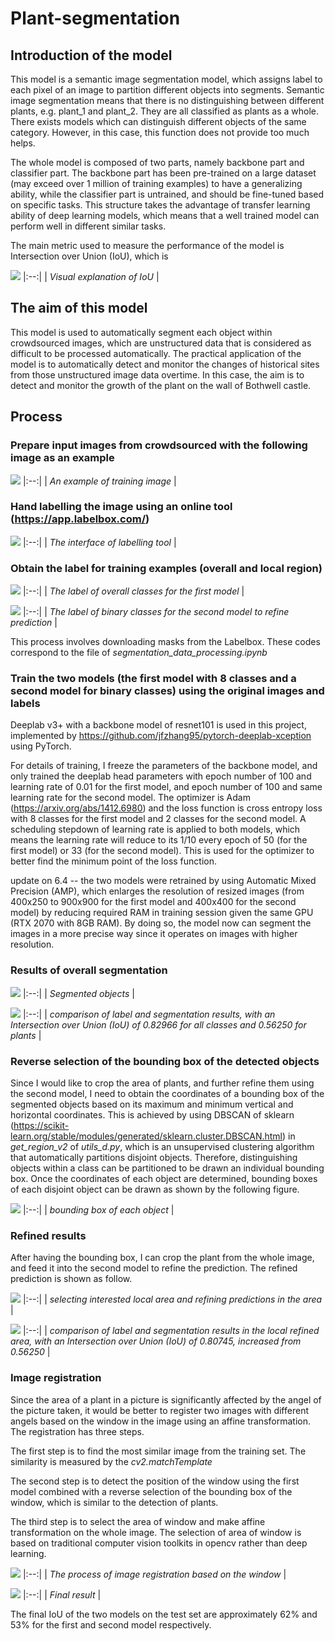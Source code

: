 # Plant-segmentation
## Introduction of the model

This model is a semantic image segmentation model, which assigns label to each pixel of an image to partition different objects into segments. Semantic image segmentation means that there is no distinguishing between different plants, e.g. plant_1 and plant_2. They are all classified as plants as a whole. There exists models which can distinguish different objects of the same category. However, in this case, this function does not provide too much helps.

The whole model is composed of two parts, namely backbone part and classifier part. The backbone part has been pre-trained on a large dataset (may exceed over 1 million of training examples) to have a generalizing ability, while the classifier part is untrained, and should be fine-tuned based on specific tasks. This structure takes the advantage of transfer learning ability of deep learning models, which means that a well trained model can perform well in different similar tasks.

The main metric used to measure the performance of the model is Intersection over Union (IoU), which is 

![](https://github.com/sdyy6211/Dissertation_Image_segmentation/blob/master/gitpic/IOU.png)
|:--:| 
| *Visual explanation of IoU* |


## The aim of this model

This model is used to automatically segment each object within crowdsourced images, which are unstructured data that is considered as difficult to be processed automatically. The practical application of the model is to automatically detect and monitor the changes of historical sites from those unstructured image data overtime. In this case, the aim is to detect and monitor the growth of the plant on the wall of Bothwell castle. 

## Process

### Prepare input images from crowdsourced with the following image as an example
![](https://github.com/sdyy6211/Dissertation_Image_segmentation/blob/master/gitpic/original_image.jpg)
|:--:| 
| *An example of training image* |


### Hand labelling the image using an online tool (https://app.labelbox.com/)
![](https://github.com/sdyy6211/Dissertation_Image_segmentation/blob/master/gitpic/working.PNG)
|:--:| 
| *The interface of labelling tool* |
### Obtain the label for training examples (overall and local region)

![](https://github.com/sdyy6211/Dissertation_Image_segmentation/blob/master/gitpic/label.png)
|:--:| 
| *The label of overall classes for the first model* |

![](https://github.com/sdyy6211/Dissertation_Image_segmentation/blob/master/gitpic/segmentated_label.png)
|:--:| 
| *The label of binary classes for the second model to refine prediction* |

This process involves downloading masks from the Labelbox. These codes correspond to the file of *segmentation_data_processing.ipynb*

### Train the two models (the first model with 8 classes and a second model for binary classes) using the original images and labels

Deeplab v3+ with a backbone model of resnet101 is used in this project, implemented by https://github.com/jfzhang95/pytorch-deeplab-xception using PyTorch.

For details of training, I freeze the parameters of the backbone model, and only trained the deeplab head parameters with epoch number of 100 and learning rate of 0.01 for the first model, and epoch number of 100 and same learning rate for the second model. The optimizer is Adam (https://arxiv.org/abs/1412.6980) and the loss function is cross entropy loss with 8 classes for the first model and 2 classes for the second model. A scheduling stepdown of learning rate is applied to both models, which means the learning rate will reduce to its 1/10 every epoch of 50 (for the first model) or 33 (for the second model). This is used for the optimizer to better find the minimum point of the loss function.

update on 6.4 -- the two models were retrained by using Automatic Mixed Precision (AMP), which enlarges the resolution of resized images (from 400x250 to 900x900 for the first model and 400x400 for the second model) by reducing required RAM in training session given the same GPU (RTX 2070 with 8GB RAM). By doing so, the model now can segment the images in a more precise way since it operates on images with higher resolution.

### Results of overall segmentation

![](https://github.com/sdyy6211/Dissertation_Image_segmentation/blob/master/gitpic/predicted.png)
|:--:| 
| *Segmented objects* |

![](https://github.com/sdyy6211/Dissertation_Image_segmentation/blob/master/gitpic/superimpose.png)
|:--:| 
| *comparison of label and segmentation results, with an Intersection over Union (IoU) of 0.82966 for all classes and 0.56250 for plants* |

### Reverse selection of the bounding box of the detected objects

Since I would like to crop the area of plants, and further refine them using the second model, I need to obtain the coordinates of a bounding box of the segmented objects based on its maximum and minimum vertical and horizontal coordinates. This is achieved by using DBSCAN of sklearn (https://scikit-learn.org/stable/modules/generated/sklearn.cluster.DBSCAN.html) in *get_region_v2* of *utils_d.py*, which is an unsupervised clustering algorithm that automatically partitions disjoint objects. Therefore, distinguishing objects within a class can be partitioned to be drawn an individual bounding box. Once the coordinates of each object are determined, bounding boxes of each disjoint object can be drawn as shown by the following figure.

![](https://github.com/sdyy6211/Dissertation_Image_segmentation/blob/master/gitpic/fig7_annotations_with_rect.png)
|:--:| 
| *bounding box of each object* |

### Refined results

After having the bounding box, I can crop the plant from the whole image, and feed it into the second model to refine the prediction. The refined prediction is shown as follow.

![](https://github.com/sdyy6211/Dissertation_Image_segmentation/blob/master/gitpic/compare.png)
|:--:| 
| *selecting interested local area and refining predictions in the area* |

![](https://github.com/sdyy6211/Dissertation_Image_segmentation/blob/master/gitpic/re1com.png)
|:--:| 
| *comparison of label and segmentation results in the local refined area, with an Intersection over Union (IoU) of 0.80745, increased from 0.56250* |

### Image registration

Since the area of a plant in a picture is significantly affected by the angel of the picture taken, it would be better to register two images with different angels based on the window in the image using an affine transformation. The registration has three steps.

The first step is to find the most similar image from the training set. The similarity is measured by the *cv2.matchTemplate*

The second step is to detect the position of the window using the first model combined with a reverse selection of the bounding box of the window, which is similar to the detection of plants.

The third step is to select the area of window and make affine transformation on the whole image. The selection of area of window is based on traditional computer vision toolkits in opencv rather than deep learning.

![](https://github.com/sdyy6211/Dissertation_Image_segmentation/blob/master/gitpic/rect.png)
|:--:| 
| *The process of image registration based on the window* |

![](https://github.com/sdyy6211/Dissertation_Image_segmentation/blob/master/gitpic/register_outfalse.png)
|:--:| 
| *Final result* |

The final IoU of the two models on the test set are approximately 62% and 53% for the first and second model respectively.

